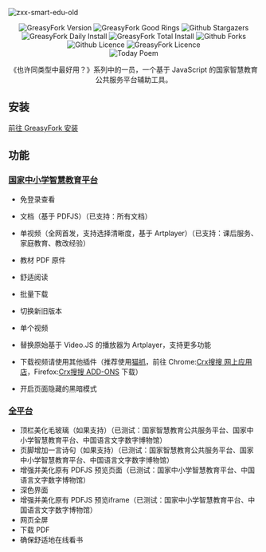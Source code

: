 ![zxx-smart-edu-old](https://socialify.git.ci/hmjz100/zxx-smart-edu-old/image?description=1&descriptionEditable=%E4%B8%80%E4%B8%AA%E5%9F%BA%E4%BA%8E%20JavaScript%20%E7%9A%84%E5%9B%BD%E5%AE%B6%E6%99%BA%E6%85%A7%E6%95%99%E8%82%B2%E5%85%AC%E5%85%B1%E6%9C%8D%E5%8A%A1%E5%B9%B3%E5%8F%B0%E8%BE%85%E5%8A%A9%E5%B7%A5%E5%85%B7&font=Jost&language=1&logo=https%3A%2F%2Fbdcs-file-1.ykt.cbern.com.cn%2Fe_teacher_studio%2FteacherStudio%2F328565cf-d1e8-4cab-8bbc-dca00dfd125c%2Favatar%2F1664195205710.jpg&name=1&owner=1&pattern=Charlie%20Brown&theme=Auto)

<p align="center">
   <img alt="GreasyFork Version" src="https://img.shields.io/greasyfork/v/459404?label=%e7%89%88%e6%9c%ac&logo=greasyfork&logoColor=white&labelColor=%23670000&color=%23574AB8&style=for-the-badge&cacheSeconds=10">
   <img alt="GreasyFork Good Rings" src="https://img.shields.io/badge/dynamic/json?label=%e5%a5%bd%e8%af%84&url=https%3A%2F%2Fgreasyfork.org%2Fscripts%2F459404.json&query=good_ratings&logo=greasyfork&logoColor=white&labelColor=%23670000&color=gold&style=for-the-badge&cacheSeconds=10">
   <img alt="Github Stargazers" src="https://img.shields.io/github/stars/hmjz100/zxx-smart-edu-old?label=%e6%98%9f%e6%a0%87&logo=github&logoColor=white&labelColor=black&color=gold&style=for-the-badge&cacheSeconds=10">
   <img alt="GreasyFork Daily Install" src="https://img.shields.io/badge/dynamic/json?label=%e6%97%a5%e8%a3%85&url=https%3A%2F%2Fgreasyfork.org%2Fscripts%2F459404.json&query=daily_installs&logo=greasyfork&logoColor=white&labelColor=%23670000&color=blue&style=for-the-badge&cacheSeconds=10">
   <img alt="GreasyFork Total Install" src="https://img.shields.io/badge/dynamic/json?label=%e6%80%bb%e8%a3%85&url=https%3A%2F%2Fgreasyfork.org%2Fscripts%2F459404.json&query=total_installs&logo=greasyfork&logoColor=white&labelColor=%23670000&color=blue&style=for-the-badge&cacheSeconds=10">
   <img alt="Github Forks" src="https://img.shields.io/github/forks/hmjz100/zxx-smart-edu-old?label=%e5%a4%8d%e5%88%bb&logo=github&logoColor=white&labelColor=black&color=grey&style=for-the-badge&cacheSeconds=10">
   <br/>
   <img alt="Github Licence" src="https://img.shields.io/github/license/hmjz100/zxx-smart-edu-old?label=%e8%ae%b8%e5%8f%af&logo=github&logoColor=white&labelColor=black&color=grey&style=for-the-badge&cacheSeconds=10">
   <img alt="GreasyFork Licence" src="https://img.shields.io/greasyfork/l/459404?label=%e8%ae%b8%e5%8f%af&logo=greasyfork&logoColor=white&labelColor=%23670000&color=grey&style=for-the-badge&cacheSeconds=10">
   <br/>
   <img alt="Today Poem" src="https://v2.jinrishici.com/one.svg">
</p>
<p align="center">
   《也许同类型中最好用？》系列中的一员，一个基于 JavaScript 的国家智慧教育公共服务平台辅助工具。
</p>

## 安装
[前往 GreasyFork 安装](https://greasyfork.org/scripts/459404)

## 功能
### [国家中小学智慧教育平台](https://basic.smartedu.cn/)
- 免登录查看
 - 文档（基于 PDFJS）（已支持：所有文档）
 - 单视频（全网首发，支持选择清晰度，基于 Artplayer）（已支持：课后服务、家庭教育、教改经验）

- 教材 PDF 原件
 - 舒适阅读
 - 批量下载
 - 切换新旧版本

- 单个视频
 - 替换原始基于 Video.JS 的播放器为 Artplayer，支持更多功能
 - 下载视频请使用其他插件（推荐使用[猫抓](https://github.com/xifangczy/cat-catch)，前往 Chrome:[Crx搜搜 网上应用店](https://www.crxsoso.com/webstore/detail/jfedfbgedapdagkghmgibemcoggfppbb)，Firefox:[Crx搜搜 ADD-ONS](https://www.crxsoso.com/firefox/detail/cat-catch) 下载）

- 开启页面隐藏的黑暗模式

### [全平台](https://www.smartedu.cn/)
- 顶栏美化毛玻璃（如果支持）（已测试：国家智慧教育公共服务平台、国家中小学智慧教育平台、中国语言文字数字博物馆）
- 页脚增加一言诗句（如果支持）（已测试：国家智慧教育公共服务平台、国家中小学智慧教育平台、中国语言文字数字博物馆）
- 增强并美化原有 PDFJS 预览页面（已测试：国家中小学智慧教育平台、中国语言文字数字博物馆）
 - 深色界面 
- 增强并美化原有 PDFJS 预览iframe（已测试：国家中小学智慧教育平台、中国语言文字数字博物馆）
 - 网页全屏
 - 下载 PDF
 - 确保舒适地在线看书
